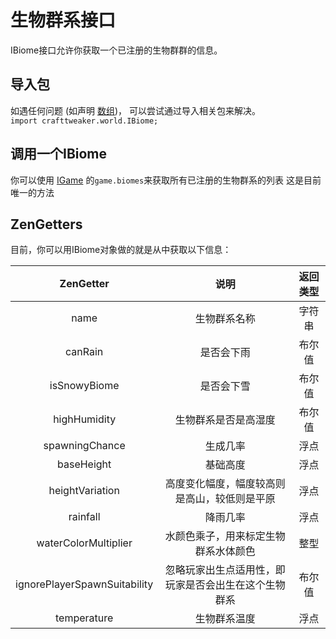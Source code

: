 # 生物群系接口

IBiome接口允许你获取一个已注册的生物群群的信息。

## 导入包
如遇任何问题 (如声明 [数组](/AdvancedFunctions/Arrays_and_Loops))， 可以尝试通过导入相关包来解决。  
`import crafttweaker.world.IBiome;`

## 调用一个IBiome
你可以使用 [IGame](/Vanilla/Game/IGame) 的`game.biomes`来获取所有已注册的生物群系的列表
这是目前唯一的方法

## ZenGetters
目前，你可以用IBiome对象做的就是从中获取以下信息：

|          ZenGetter           |                         说明                         | 返回类型 |
| :--------------------------: | :--------------------------------------------------: | :------: |
|             name             |                     生物群系名称                     |  字符串  |
|           canRain            |                      是否会下雨                      |  布尔值  |
|         isSnowyBiome         |                      是否会下雪                      |  布尔值  |
|         highHumidity         |                 生物群系是否是高湿度                 |  布尔值  |
|        spawningChance        |                       生成几率                       |   浮点   |
|          baseHeight          |                       基础高度                       |   浮点   |
|       heightVariation        |     高度变化幅度，幅度较高则是高山，较低则是平原     |   浮点   |
|           rainfall           |                       降雨几率                       |   浮点   |
|     waterColorMultiplier     |         水颜色乘子，用来标定生物群系水体颜色         |   整型   |
| ignorePlayerSpawnSuitability | 忽略玩家出生点适用性，即玩家是否会出生在这个生物群系 |  布尔值  |
|         temperature          |                     生物群系温度                     |   浮点   |